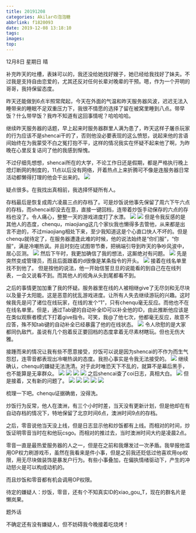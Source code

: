 ```yaml
---
title: 20191208
categories: Akilarの泡泡糖
abbrlink: f1820093
date: 2019-12-08 13:18:10
tags:
images:
top:
---
```


12月8日 星期日 晴

补充昨天的吐槽，表妹可以的，我还没给她找好嫂子，她已经给我找好了妹夫。不过我是支持自由恋爱的，尤其还反对任何长辈对晚辈的干预。嗯，作为一个开明的哥哥，我持保留态度。

昨天还能做到6点半照常爬起，今天在外面的气温和昨天服务器风波，迟迟无法入睡带来的睡眠不足双重压力下，我很不情愿的选择了留在被窝里睡到八点。带早饭？什么带早饭？我咋不知道有这回事情呢？哈哈哈哈。

继续昨天服务器的话题，早上起来时服务器群里人满为患了，昨天这样子屠杀玩家的行为应该不是shencai干的了，否则他没必要表现的这么愤怒，说起来他的言语间始终在为我蒙受不白之冤打抱不平，这样的情况我实在怀疑不起来他了啊，为昨晚在心里反复诘问了他的我感到惭愧。

不过仔细先想想，shencai所在的大学，不论工作日还是假期，都是严格执行晚上熄灯断网的制度的，11点以后没有网络，开着热点上来折腾可不像是连服务器日常活动都懒得打理的他会干出来的。
![](https://akilar-1259097125.cos.ap-shanghai.myqcloud.com/20191208/20191213013515329.png)


疑点很多。在我找出真相前，我选择怀疑所有人。

存档最后是恢复成周六凌晨三点的存档了。可是炒饭说他事先保留了周六下午六点的存档，而shencai却没去在意，直接一键回档，连带着炒饭手动保存的六点的存档也没了。令人痛心，整整一天的游戏进度打了水漂。
![](https://akilar-1259097125.cos.ap-shanghai.myqcloud.com/20191208/20191213013400553.png)
![](https://akilar-1259097125.cos.ap-shanghai.myqcloud.com/20191208/20191213013825834.png)
但是令我反感的是其他人的态度，chenqu，miaojiang这几个家伙我也懒得多去管他，从来都是出言不逊的，不过miaojiang相处下来，至少我知道这是个心直口快人不坏的。但是chenqu就待定了，在服务器遭逢此难的时候，他的说法始终是“你们服”，“你服”，满是冷嘲热讽。并且时刻在试图带节奏，把祸端引导到昨天的争吵风波中，居心叵测。
![](https://akilar-1259097125.cos.ap-shanghai.myqcloud.com/20191208/20191213013718764.png)
然后下午时，我更加确信了我的想法，这厮绝对有问题。
![](https://akilar-1259097125.cos.ap-shanghai.myqcloud.com/20191208/20191213014527920.png)
先是突然变成管理员，而且后面跟着的d很像是某条指令的开头。
![](https://akilar-1259097125.cos.ap-shanghai.myqcloud.com/20191208/20191213014656795.png)
接着在线名单里找不到他了。
但是按他的说法，他一开始信誓旦旦的说能看的到自己在在线列表，一会又说看不到。而其他人的视角从头到尾都看不到。

之后的事情更加加重了我的怀疑。服务器里在线的人被相继give了无尽剑和无尽块以及量子太阳能。这是恶意的扰乱游戏进度。让所有人失去继续游玩的兴趣。这时候我先是问了诸位在线玩家，在线的发个“1”，只有chenqu毫无反应。而他也不在在线名单里。但是，通过Tab键的自动补全ID可以补全他的ID，由此推断他应该是在类似观察者模式下打着give指令。可笑，我@了他七次，他都毫无反应，故意不应答，殊不知tab键的自动补全已经暴露了他的在线状态。
![](https://akilar-1259097125.cos.ap-shanghai.myqcloud.com/20191208/20191213021812533.png)
令人欣慰的是大家都同仇敌忾，虽说有几个抱着反正要回档的态度拿着无尽素材瞎玩。但也无伤大雅。

接踵而来的情况让我有些不愿意接受，炒饭可以说是因为shencai的不作为而生气怨怼，连零音都表现出冷嘲热讽的态度。我担心事实是令我无法接受的。
![](https://akilar-1259097125.cos.ap-shanghai.myqcloud.com/20191208/20191213015058580.png)
继续确认，chenqu的嫌疑无法洗清。对于此时唯恐天下不乱的，就算不是幕后黑手，也不能算是无辜群众。
![](https://akilar-1259097125.cos.ap-shanghai.myqcloud.com/20191208/20191213022020599.png)
![](https://akilar-1259097125.cos.ap-shanghai.myqcloud.com/20191208/20191213022204524.png)
![](https://akilar-1259097125.cos.ap-shanghai.myqcloud.com/20191208/20191213022355536.png)
![](https://akilar-1259097125.cos.ap-shanghai.myqcloud.com/20191208/20191213024536020.png)
之后shencai查了coi日志，真相大白。
![](https://akilar-1259097125.cos.ap-shanghai.myqcloud.com/20191208/20191213024127402.png)
但是接着，又有新的问题了。
![](https://akilar-1259097125.cos.ap-shanghai.myqcloud.com/20191208/20191213024240513.png)
![](https://akilar-1259097125.cos.ap-shanghai.myqcloud.com/20191208/20191213024344081.png)
![](https://akilar-1259097125.cos.ap-shanghai.myqcloud.com/20191208/20191213024421214.png)
![](https://akilar-1259097125.cos.ap-shanghai.myqcloud.com/20191208/20191213024653269.png)
![](https://akilar-1259097125.cos.ap-shanghai.myqcloud.com/20191208/20191213024702508.png)

梳理一下吧。chenqu证据确凿，没得洗。

炒饭行为反常，他人在澳洲，有三个小时时差，当天没有更新计划，但是他却在有自动存档的情况下，特地保留了北京时间6点，澳洲时间9点的存档。

之后，零音说他当天没上线，但是日志显示他和炒饭都有上线。而相对的时间，炒饭证明零音当时在和他玩csgo。而相对的推过去，当时澳洲时间大约是凌晨2点。

零音一直是最热爱服务器的人之一，但是在之前和我爆发过一次矛盾。我举报他滥用OP权力刷游戏币，虽然在我看来是件小事，但是之前我还贬低过他喜欢用op权限，用无尽块做装饰是暴发户行为。有些小事叠加，在偏执情绪驱动下，产生的冲动怒火是可以构成动机的。

而且炒饭和零音都有机会调用OP权限。

待定的嫌疑人：炒饭，零音，还有个不知真实ID的xiao_gou_T，现在的群名片是懒岚果。

题外话

不确定还有没有嫌疑人，但不妨碍我今晚接着吃烧烤！